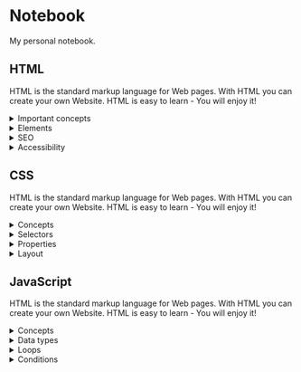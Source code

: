 # Notebook
My personal notebook.

## HTML
<p>HTML is the standard markup language for Web pages. With HTML you can create your own Website. HTML is easy to learn - You will enjoy it!</p>
  
<details>
   <summary>Important concepts</summary>
  
  ** Important **

  gjgjhghjh
  
</details>
  
<details>
  <summary>Elements</summary>
</details>

<details>
  <summary>SEO</summary>
</details>

<details>
  <summary>Accessibility</summary>
</details>

## CSS
<p>HTML is the standard markup language for Web pages. With HTML you can create your own Website. HTML is easy to learn - You will enjoy it!</p>
  
<details>
  <summary>Concepts</summary>
</details>

<details>
  <summary>Selectors</summary>
</details>

<details>
  <summary>Properties</summary>
</details>

<details>
  <summary>Layout</summary>
</details>

## JavaScript
<p>HTML is the standard markup language for Web pages. With HTML you can create your own Website. HTML is easy to learn - You will enjoy it!</p>
  
<details>
  <summary>Concepts</summary>
</details>

<details>
  <summary>Data types</summary>
</details>

<details>
  <summary>Loops</summary>
</details>

<details>
  <summary>Conditions</summary>
</details>
